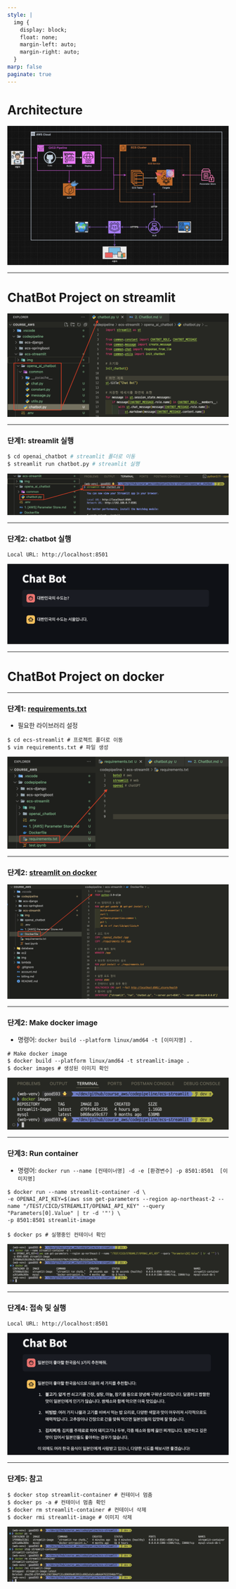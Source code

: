 ```yaml
---
style: |
  img {
    display: block;
    float: none;
    margin-left: auto;
    margin-right: auto;
  }
marp: false
paginate: true
---
```

# Architecture
![alt text](./img/image-224.png)

---
# ChatBot Project on streamlit
![alt text](./img/image-11.png)

---
### 단계1: streamlit 실행 
```python
$ cd openai_chatbot # streamlit 폴더로 이동 
$ streamlit run chatbot.py # streamlit 실행 
```
![alt text](./img/image-12.png)

---
### 단계2: chatbot 실행 
```shell
Local URL: http://localhost:8501
```
![alt text](./img/image-13.png)

---
# ChatBot Project on docker

---
### 단계1: [requirements.txt](https://www.freecodecamp.org/news/python-requirementstxt-explained/)
- 필요한 라이브러리 설정 
```shell
$ cd ecs-streamlit # 프로젝트 폴더로 이동 
$ vim requirements.txt # 파일 생성 
```
![alt text](./img/image-14.png)

---
### 단계2: [streamlit on docker](https://docs.streamlit.io/deploy/tutorials/docker)
![alt text](./img/image-15.png)

---
### 단계2: Make docker image
- 명령어: `docker build --platform linux/amd64 -t [이미지명] .`
```shell
# Make docker image
$ docker build --platform linux/amd64 -t streamlit-image .
$ docker images # 생성된 이미지 확인 
```
![alt text](./img/image-16.png)

---
### 단계3: Run container
- 명령어: `docker run --name [컨테이너명] -d -e [환경변수] -p 8501:8501  [이미지명]`
```shell
$ docker run --name streamlit-container -d \
-e OPENAI_API_KEY=$(aws ssm get-parameters --region ap-northeast-2 --name "/TEST/CICD/STREAMLIT/OPENAI_API_KEY" --query "Parameters[0].Value" | tr -d '"') \
-p 8501:8501 streamlit-image

$ docker ps # 실행중인 컨테이너 확인 
```
![alt text](./img/image-17.png)

---
### 단계4: 접속 및 실행 
```shell
Local URL: http://localhost:8501
```
![alt text](./img/image-18.png)

---
### 단계5: 참고 
```shell
$ docker stop streamlit-container # 컨테이너 멈춤 
$ docker ps -a # 컨테이너 멈춤 확인 
$ docker rm streamlit-container # 컨테이너 삭제  
$ docker rmi streamlit-image # 이미지 삭제 
```
![alt text](./img/image-19.png)
